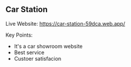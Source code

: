<h2>Car Station</h2>

Live Website: https://car-station-59dca.web.app/

Key Points:
- It's a car showroom website
- Best service
- Custoer satisfacion
